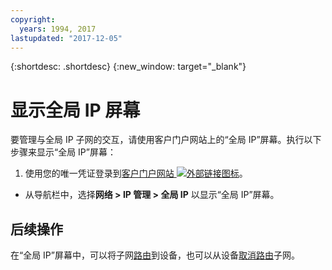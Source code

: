 ```yaml
---
copyright:
  years: 1994, 2017
lastupdated: "2017-12-05"
---
```

{:shortdesc: .shortdesc}
{:new_window: target="_blank"}

# 显示全局 IP 屏幕

要管理与全局 IP 子网的交互，请使用客户门户网站上的“全局 IP”屏幕。执行以下步骤来显示“全局 IP”屏幕：

1. 使用您的唯一凭证登录到[客户门户网站 ![外部链接图标](../../icons/launch-glyph.svg "外部链接图标")](https://control.softlayer.com/)。
* 从导航栏中，选择**网络 > IP 管理 > 全局 IP** 以显示“全局 IP”屏幕。

## 后续操作

在“全局 IP”屏幕中，可以将子网[路由](route-global-ip-to-device.html)到设备，也可以从设备[取消路由](unroute-global-ip.html)子网。
